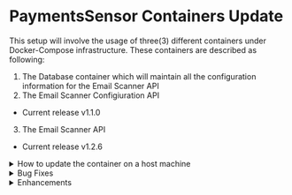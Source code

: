 # PaymentsSensor Containers Update
This setup will involve the usage of three(3) different containers under Docker-Compose infrastructure. These containers are described as following:
1. The Database container which will maintain all the configuration information for the Email Scanner API
2. The Email Scanner Configiuration API
* Current release v1.1.0

3. The Email Scanner API

* Current release v1.2.6

<p>
<details><summary>How to update the container on a host machine</summary>

<p>

1. Before updating the container you must download the following file depending on your OS:

  >* [PaymentsSensor-Containers-WinSetup.yml for Windows OS](https://github.com/kparginos/PaymentsSensor_Setup/blob/main/PaymentsSensor-Containers-WinSetup.yml)
  
</p>

<p>

2. To update to the latest version you need to do the following:

* For the Windows Host, go to the folder where the .yml file is located and run the following command:

```
docker-compose -f PaymentsSensor-Containers-WinSetup.yml pull
```

Once finished, run the following to update the containers:

```
docker-compose -f PaymentsSensor-Containers-WinSetup.yml up -d
```


</p>

</details>
  
<details><summary>Bug Fixes</summary>

* ### Scanner app version 1.2.5:

> Fix made to save attachments under separate folder when sender has multiple receivers, where part of file name is the receiver subfolder
  
* ### Scanner app version 1.2.1:

>1. Fix made to scan all availiable emails.
  
>2. Fix made to store attachments to folder based on Sender's Code as this is defined in the configuration.
  
</details>

<details><summary>Enhancements</summary>

* ### Configuration app version 1.1.0(latest):

> Allow user to specify the keyword to be used in order to detect the href link on the email body, which leads to the attachment to be downloaded
  
* ### Configuration app version 1.0.8:

> Add sorting capabilities to tables for all pages.

* ### Configuration app version 1.0.7:

> Service Broker support for future use by the Analyzer
 
* ### Configuration app version 1.0.6:

>1. Configuration now support Senders with multiple receivers based on delimeter at the attachment file name.
>2. List of Senders are sorted by name
  
* ### Configuration app version 1.0.5:
  
> Configuration app supports refresh of the active configurations when a change is made to the database

* ### Scanner app version 1.2.6(latest):

> Scanner app now supports the ability to download attachment provided in email by a link

* ### Scanner app version 1.2.4:

> Scanner now support Senders with multiple receivers based on delimeter at the attachment file name.

* ### Scanner app version 1.2.3:

>1. Scanner app creates attachments folder under date in which the email has beeen received

>2. Restart of the app with logout all logged in users.

* ### Scanner app version 1.2.0:

>1. Scanner now supports MS-Graph authentication in order to be able to read emails.

</details>
</p>

